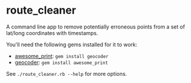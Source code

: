 route_cleaner
======================
A command line app to remove potentially erroneous points from a set of lat/long coordinates with timestamps.

You'll need the following gems installed for it to work:

*   [awesome_print](https://rubygems.org/gems/awesome_print):
        `gem install geocoder`
*   [geocoder](http://rubygems.org/gems/geocoder):
        `gem install awesome_print`

See `./route_cleaner.rb --help` for more options.
